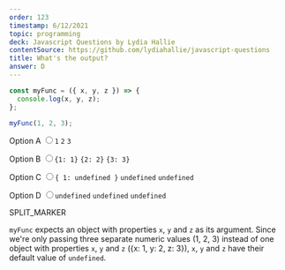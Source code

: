 ```yaml
---
order: 123
timestamp: 6/12/2021
topic: programming
deck: Javascript Questions by Lydia Hallie
contentSource: https://github.com/lydiahallie/javascript-questions
title: What's the output?
answer: D
---
```


  

```javascript
const myFunc = ({ x, y, z }) => {
  console.log(x, y, z);
};

myFunc(1, 2, 3);
```


<label for="option-A">Option A</label>
<input type="radio" name="answer-option" id="option-A" value="A">`1` `2` `3`</input>
    

<label for="option-B">Option B</label>
<input type="radio" name="answer-option" id="option-B" value="B">`{1: 1}` `{2: 2}` `{3: 3}`</input>
    

<label for="option-C">Option C</label>
<input type="radio" name="answer-option" id="option-C" value="C">`{ 1: undefined }` `undefined` `undefined`</input>
    

<label for="option-D">Option D</label>
<input type="radio" name="answer-option" id="option-D" value="D">`undefined` `undefined` `undefined`</input>
    




SPLIT_MARKER

`myFunc` expects an object with properties `x`, `y` and `z` as its argument. Since we're only passing three separate numeric values (1, 2, 3) instead of one object with properties `x`, `y` and `z` ({x: 1, y: 2, z: 3}), `x`, `y` and `z` have their default value of `undefined`.



